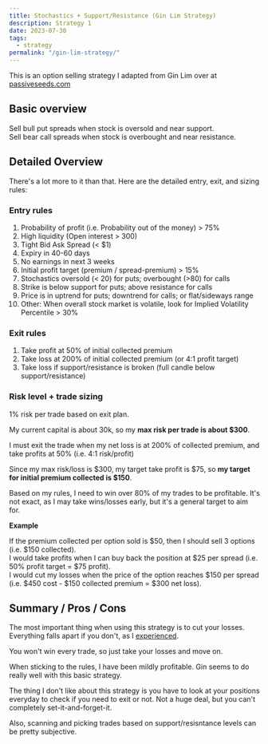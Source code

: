 ```yaml
---
title: Stochastics + Support/Resistance (Gin Lim Strategy)
description: Strategy 1
date: 2023-07-30
tags:
  - strategy
permalink: "/gin-lim-strategy/"
---
```

This is an option selling strategy I adapted from Gin Lim over at <a href="https://passiveseeds.com/">passiveseeds.com</a>

## Basic overview
Sell bull put spreads when stock is oversold and near support.  
Sell bear call spreads when stock is overbought and near resistance.

## Detailed Overview
There's a lot more to it than that.  Here are the detailed entry, exit, and sizing rules:

### Entry rules
1. Probability of profit (i.e. Probability out of the money) > 75%
1. High liquidity (Open interest > 300)
1. Tight Bid Ask Spread (< $1)
1. Expiry in 40-60 days
1. No earnings in next 3 weeks
1. Initial profit target (premium / spread-premium) > 15% 
1. Stochastics oversold (< 20) for puts; overbought (>80) for calls
1. Strike is below support for puts; above resistance for calls
1. Price is in uptrend for puts; downtrend for calls; or flat/sideways range
1. Other: When overall stock market is volatile, look for Implied Volatility Percentile > 30%

### Exit rules
1. Take profit at 50% of initial collected premium 
2. Take loss at 200% of initial collected premium (or 4:1 profit target)
3. Take loss if support/resistance is broken (full candle below support/resistance)


### Risk level + trade sizing
1% risk per trade based on exit plan.  

My current capital is about 30k, so my **max risk per trade is about $300**.

I must exit the trade when my net loss is at 200% of collected premium, and take profits at 50% (i.e. 4:1 risk/profit)

Since my max risk/loss is $300, my target take profit is $75, so **my target for initial premium collected is $150**. 

Based on my rules, I need to win over 80% of my trades to be profitable.  It's not exact, as I may take wins/losses early, but it's a general target to aim for.

**Example**

If the premium collected per option sold is $50, then I should sell 3 options (i.e. $150 collected).  
I would take profits when I can buy back the position at $25 per spread (i.e. 50% profit target = $75 profit).  
I would cut my losses when the price of the option reaches $150 per spread (i.e. $450 cost - $150 collected premium = $300 net loss).

## Summary / Pros / Cons
The most important thing when using this strategy is to cut your losses.  Everything falls apart if you don't, as I <a href="/how-i-lost-2-986-in-july-2023-trading-options/">experienced</a>.

You won't win every trade, so just take your losses and move on.

When sticking to the rules, I have been mildly profitable.  Gin seems to do really well with this basic strategy.

The thing I don't like about this strategy is you have to look at your positions everyday to check if you need to exit or not.  Not a huge deal, but you can't completely set-it-and-forget-it. 

Also, scanning and picking trades based on support/resisntance levels can be pretty subjective.
